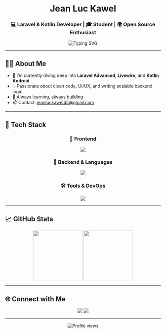 <h1 align="center">Jean Luc Kawel</h1>
<h3 align="center">💻 Laravel & Kotlin Developer | 🎓 Student | 🌍 Open Source Enthusiast</h3>

<p align="center">
  <img src="https://readme-typing-svg.herokuapp.com?font=Fira+Code&weight=500&size=20&pause=1000&center=true&vCenter=true&width=500&lines=Building+Laravel+Apps+%F0%9F%9A%80;Crafting+UI+with+TailwindCSS+%F0%9F%96%A5%EF%B8%8F;Exploring+Kotlin+Android+%F0%9F%93%B1;Learning%2C+Building%2C+Improving+%F0%9F%92%BB" alt="Typing SVG" />
</p>

---

## 👨‍💻 About Me

- 🔭 I’m currently diving deep into **Laravel Advanced**, **Livewire**, and **Kotlin Android**
- 💡 Passionate about clean code, UI/UX, and writing scalable backend logic
- 🎯 Always learning, always building
- 📫 Contact: [jeanluckawel45@gmail.com](mailto:jeanluckawel45@gmail.com)

---

## 🧰 Tech Stack

<div align="center">

### 🎨 Frontend  
<img src="https://skillicons.dev/icons?i=html,css,js,tailwind" />

### 🔧 Backend & Languages  
<img src="https://skillicons.dev/icons?i=php,laravel,kotlin,java,python" />

### 🛠 Tools & DevOps  
<img src="https://skillicons.dev/icons?i=git,github,vscode,linux,bash" />

</div>

---

## 📈 GitHub Stats

<p align="center">
  <img src="https://github-readme-stats.vercel.app/api?username=jeanluckawel&show_icons=true&theme=tokyonight&count_private=true" height="160" />
  <img src="https://github-readme-streak-stats.herokuapp.com?user=jeanluckawel&theme=tokyonight&hide_border=true" height="160" />
</p>

---

## 🌐 Connect with Me

<p align="center">
  <a href="mailto:jeanluckawel45@gmail.com"><img src="https://img.shields.io/badge/Gmail-D14836?style=for-the-badge&logo=gmail&logoColor=white" /></a>
  <a href="https://github.com/jeanluckawel"><img src="https://img.shields.io/badge/GitHub-181717?style=for-the-badge&logo=github&logoColor=white" /></a>
</p>

---

<p align="center">
  <img src="https://komarev.com/ghpvc/?username=jeanluckawel&style=flat-square&color=blue" alt="Profile views" />
</p>
